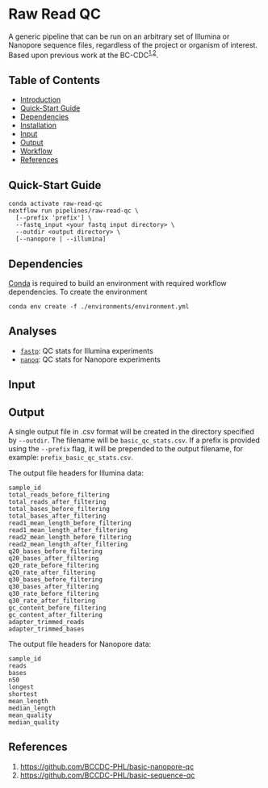 # Raw Read QC

A generic pipeline that can be run on an arbitrary set of Illumina or Nanopore sequence files, regardless of the project or organism of interest. Based upon previous work at the BC-CDC<sup>[1](#references),[2](#references)</sup>.

## Table of Contents

- [Introduction](#introduction)
- [Quick-Start Guide](#quick-start%guide)
- [Dependencies](#dependencies)
- [Installation](#installation)
- [Input](#input)
- [Output](#output)
- [Workflow](#workflow)
- [References](#references)

## Quick-Start Guide

```
conda activate raw-read-qc
nextflow run pipelines/raw-read-qc \
  [--prefix 'prefix'] \
  --fastq_input <your fastq input directory> \
  --outdir <output directory> \
  [--nanopore | --illumina]
```

## Dependencies

[Conda](https://conda.io/projects/conda/en/latest/user-guide/install/index.html) is required to build an environment with required workflow dependencies. To create the environment
```
conda env create -f ./environments/environment.yml
```

## Analyses

* [`fastp`](https://github.com/OpenGene/fastp): QC stats for Illumina experiments
* [`nanoq`](https://github.com/esteinig/nanoq): QC stats for Nanopore experiments

## Input


## Output
A single output file in .csv format will be created in the directory specified by `--outdir`. The filename will be `basic_qc_stats.csv`.
If a prefix is provided using the `--prefix` flag, it will be prepended to the output filename, for example: `prefix_basic_qc_stats.csv`.

The output file headers for Illumina data:

```
sample_id
total_reads_before_filtering
total_reads_after_filtering
total_bases_before_filtering
total_bases_after_filtering
read1_mean_length_before_filtering
read1_mean_length_after_filtering
read2_mean_length_before_filtering
read2_mean_length_after_filtering
q20_bases_before_filtering
q20_bases_after_filtering
q20_rate_before_filtering
q20_rate_after_filtering
q30_bases_before_filtering
q30_bases_after_filtering
q30_rate_before_filtering
q30_rate_after_filtering
gc_content_before_filtering
gc_content_after_filtering
adapter_trimmed_reads
adapter_trimmed_bases
```

The output file headers for Nanopore data:

```
sample_id
reads
bases
n50
longest
shortest
mean_length
median_length
mean_quality
median_quality
```


## References
1. https://github.com/BCCDC-PHL/basic-nanopore-qc
2. https://github.com/BCCDC-PHL/basic-sequence-qc

